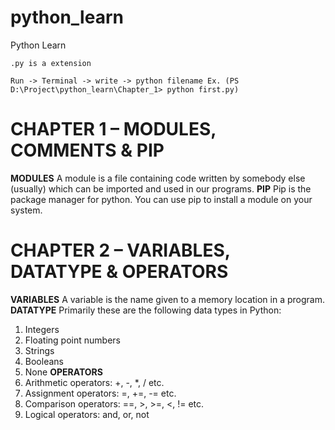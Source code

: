 # python_learn
Python Learn

```.py is a extension```

```Run -> Terminal -> write -> python filename Ex. (PS D:\Project\python_learn\Chapter_1> python first.py)```

# CHAPTER 1 – MODULES, COMMENTS & PIP
**MODULES**
A module is a file containing code written by somebody else (usually) which can be imported and used in our programs.
**PIP**
Pip is the package manager for python. You can use pip to install a module on your system.

# CHAPTER 2 – VARIABLES, DATATYPE & OPERATORS
**VARIABLES**
A variable is the name given to a memory location in a program.
**DATATYPE**
Primarily these are the following data types in Python:
1. Integers
2. Floating point numbers
3. Strings
4. Booleans
5. None
**OPERATORS**
1. Arithmetic operators: +, -, *, / etc.
2. Assignment operators: =, +=, -= etc.
3. Comparison operators: ==, >, >=, <, != etc.
4. Logical operators: and, or, not